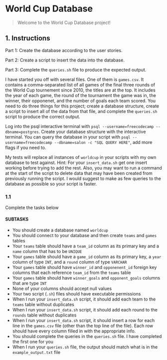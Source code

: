 # World Cup Database

> Welcome to the World Cup Database project!

## 1. Instructions

Part 1: Create the database according to the user stories.

Part 2: Create a script to insert the data into the database.

Part 3: Complete the `queries.sh` file to produce the expected output.

I have started you off with several files. One of them is `games.csv`. It contains a comma-separated list of all games of the final three rounds of the World Cup tournement since 2010, the titles are at the top. It includes the year of each game, the round of the tournament the game was in, the winner, their opponenet, and the number of goals each team scored. You need to do three things for this project; create a database structure, create a script to insert all of the data from that file, and complete the `queries.sh` script to produce the correct output.

Log into the psql interactive terminal with `psql --username=freecodecamp --dbname=postgres`. Create your database structure with the interactive terminal. You can query the database in your script with `psql --username=freecodecamp --dbname=salon -c "SQL QUERY HERE"`, add more flags if you need to.

My tests will replace all instances of `worldcup` in your scripts with my own database to test against.
Hint: For your `insert_data.sh` get one insert working before trying to add the rest. Also, you may want to run a command at the start of the script to delete data that may have been created from previously running the script. I would suggest to make as few queries to the database as possible so your script is faster.


### 1.1

Complete the tasks below

#### SUBTASKS

- You should create a database named `worldcup`
- You should connect to your database and then create `teams` and `games` tables
- Your `teams` table should have a `team_id` column as its primary key and a `name` column that has to be `UNIQUE`
- Your `games` table should have a `game_id` column as its primary key, a `year` column of type `INT`, and a `round` column of type `VARCHAR`
- Your `games` table should have `winner_id` and `opponenent_id` foreign key columns that each reference `team_id` from the `teams` table
- Your `games` table should have `winner_goals` and `opponent_goals` columns that are type `INT`
- None of your columns should accept null values
- Your two script (`.sh`) files should have executable permissions
- When I run your `insert_data.sh` script, it should add each team to the `teams` table without duplicates
- When I run your `insert_data.sh` script, it should add each round to the `rounds` table without duplicates
- When I run your `insert_data.sh` script, it should insert a row for each line in the `games.csv` file (other than the top line of the file). Each row should have every column filled in with the appropriate info.
- You should complete the queries in the `queries.sh` file. I have completed the first one for you
- When I run your `queries.sh` file, the output should match what is in the `example_output.txt` file
